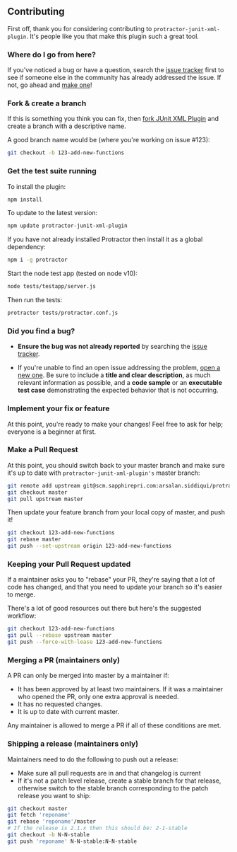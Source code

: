 ## Contributing

First off, thank you for considering contributing to `protractor-junit-xml-plugin`. It's people
like you that make this plugin such a great tool.

### Where do I go from here?

If you've noticed a bug or have a question, search the [issue tracker] first to see if
someone else in the community has already addressed the issue. If not, go ahead and
[make one][new issue]!

### Fork & create a branch

If this is something you think you can fix, then [fork JUnit XML Plugin][] and
create a branch with a descriptive name.

A good branch name would be (where you're working on issue #123):

```sh
git checkout -b 123-add-new-functions
```

### Get the test suite running

To install the plugin:

```bash
npm install
```

To update to the latest version:

```bash
npm update protractor-junit-xml-plugin
```
If you have not already installed Protractor then install it as a global dependency:

```bash
npm i -g protractor
```

Start the node test app (tested on node v10):

```bash
node tests/testapp/server.js
```
Then run the tests:

```bash
protractor tests/protractor.conf.js
```

### Did you find a bug?

* **Ensure the bug was not already reported** by searching the [issue tracker].

* If you're unable to find an open issue addressing the problem,
  [open a new one][new issue]. Be sure to include a **title and clear
  description**, as much relevant information as possible, and a **code sample**
  or an **executable test case** demonstrating the expected behavior that is not
  occurring.

### Implement your fix or feature

At this point, you're ready to make your changes! Feel free to ask for help;
everyone is a beginner at first.

### Make a Pull Request

At this point, you should switch back to your master branch and make sure it's
up to date with `protractor-junit-xml-plugin's` master branch:

```sh
git remote add upstream git@scm.sapphirepri.com:arsalan.siddiqui/protractor-junit-xml-plugin.git
git checkout master
git pull upstream master
```

Then update your feature branch from your local copy of master, and push it!

```sh
git checkout 123-add-new-functions
git rebase master
git push --set-upstream origin 123-add-new-functions
```

### Keeping your Pull Request updated

If a maintainer asks you to "rebase" your PR, they're saying that a lot of code
has changed, and that you need to update your branch so it's easier to merge.

There's a lot of good resources out there but here's the suggested workflow:

```sh
git checkout 123-add-new-functions
git pull --rebase upstream master
git push --force-with-lease 123-add-new-functions
```

### Merging a PR (maintainers only)

A PR can only be merged into master by a maintainer if:

* It has been approved by at least two maintainers. If it was a maintainer who
  opened the PR, only one extra approval is needed.
* It has no requested changes.
* It is up to date with current master.

Any maintainer is allowed to merge a PR if all of these conditions are
met.

### Shipping a release (maintainers only)

Maintainers need to do the following to push out a release:

* Make sure all pull requests are in and that changelog is current
* If it's not a patch level release, create a stable branch for that release,
  otherwise switch to the stable branch corresponding to the patch release you
  want to ship:

```bash
git checkout master
git fetch 'reponame'
git rebase 'reponame'/master
# If the release is 2.1.x then this should be: 2-1-stable
git checkout -b N-N-stable
git push 'reponame' N-N-stable:N-N-stable
```

[issue tracker]: https://github.com/philips-software/protractor-junit-xml-plugin/issues
[new issue]: https://github.com/philips-software/protractor-junit-xml-plugin/issues/new
[fork JUnit XML Plugin]: https://help.github.com/articles/fork-a-repo
[interactive rebase]: https://help.github.com/articles/interactive-rebase
